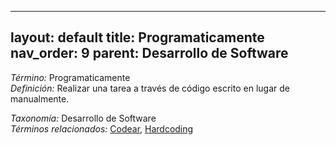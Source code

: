 
---
layout: default
title: Programaticamente
nav_order: 9
parent: Desarrollo de Software
---

*Término:* Programaticamente  
*Definición:* Realizar una tarea a través de código escrito en lugar de manualmente.

*Taxonomía:* Desarrollo de Software  
*Términos relacionados:* [Codear](https://maleniski.github.io/diccionario-angl-tec-mx/docs/alfabeticamente/C/codear/), [Hardcoding](https://maleniski.github.io/diccionario-angl-tec-mx/docs/alfabeticamente/H/hardcoding/)
